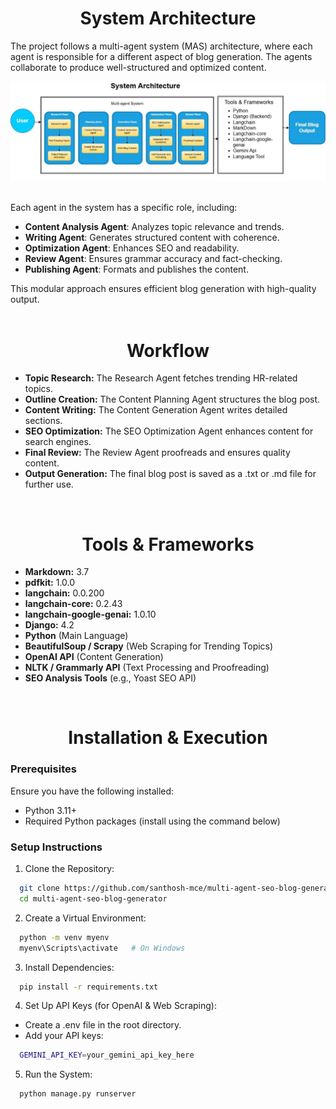 <h1 align="center"> System Architecture </h1>

The project follows a multi-agent system (MAS) architecture, where each agent is responsible for a different aspect of blog generation. The agents collaborate to produce well-structured and optimized content.

![alt text](<image/System architecture.jpg>)

<br/>
Each agent in the system has a specific role, including:

<ul>
  <li><strong>Content Analysis Agent</strong>: Analyzes topic relevance and trends.</li>
  <li><strong>Writing Agent</strong>: Generates structured content with coherence.</li>
  <li><strong>Optimization Agent</strong>: Enhances SEO and readability.</li>
  <li><strong>Review Agent</strong>: Ensures grammar accuracy and fact-checking.</li>
  <li><strong>Publishing Agent</strong>: Formats and publishes the content.</li>

</ul>

This modular approach ensures efficient blog generation with high-quality output.
<br/>
<br/>

<h1 align="center">Workflow</h1>

<ul>
        <li><strong>Topic Research:</strong> The Research Agent fetches trending HR-related topics.</li>
        <li><strong>Outline Creation:</strong> The Content Planning Agent structures the blog post.</li>
        <li><strong>Content Writing:</strong> The Content Generation Agent writes detailed sections.</li>
        <li><strong>SEO Optimization:</strong> The SEO Optimization Agent enhances content for search engines.</li>
        <li><strong>Final Review:</strong> The Review Agent proofreads and ensures quality content.</li>
        <li><strong>Output Generation:</strong> The final blog post is saved as a .txt or .md file for further use.</li>
    </ul>
<br/>


<h1 align="center">Tools & Frameworks</h1>

<ul>
        <li><strong>Markdown:</strong> 3.7</li>
        <li><strong>pdfkit:</strong> 1.0.0</li>
        <li><strong>langchain:</strong> 0.0.200</li>
        <li><strong>langchain-core:</strong> 0.2.43</li>
        <li><strong>langchain-google-genai:</strong> 1.0.10</li>
        <li><strong>Django:</strong> 4.2</li>
        <li><strong>Python</strong> (Main Language)</li>
        <li><strong>BeautifulSoup / Scrapy</strong> (Web Scraping for Trending Topics)</li>
        <li><strong>OpenAI API</strong> (Content Generation)</li>
        <li><strong>NLTK / Grammarly API</strong> (Text Processing and Proofreading)</li>
        <li><strong>SEO Analysis Tools</strong> (e.g., Yoast SEO API)</li>
    </ul>
<br/>


<h1 align="center">Installation & Execution</h1>

<h3>Prerequisites</h3>
Ensure you have the following installed:

<ul>
        <li>Python 3.11+</li>
        <li>Required Python packages (install using the command below)</li>
    </ul>


<h3>Setup Instructions</h3>


1. Clone the Repository:
```bash
  git clone https://github.com/santhosh-mce/multi-agent-seo-blog-generator.git
  cd multi-agent-seo-blog-generator
```
2. Create a Virtual Environment:
```bash
  python -m venv myenv 
  myenv\Scripts\activate   # On Windows
```
3. Install Dependencies:
```bash
  pip install -r requirements.txt 
```

4. Set Up API Keys (for OpenAI & Web Scraping):
<ul>
<li>Create a .env file in the root directory.</li>
<li>Add your API keys:</li>
</ul>

```bash
  GEMINI_API_KEY=your_gemini_api_key_here
```

5. Run the System:
```bash
  python manage.py runserver
```

